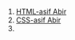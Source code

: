 1. [HTML-asif Abir](https://www.youtube.com/@abir.upwork/playlists)
2. [CSS-asif Abir](https://www.youtube.com/@abir.upwork/playlists)
3. 